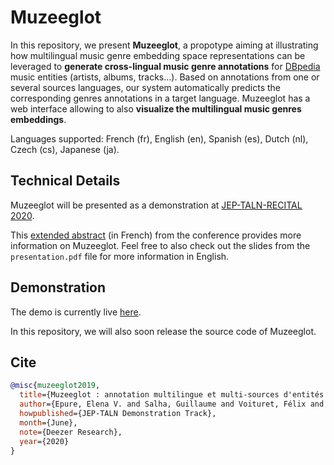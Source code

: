 # Muzeeglot

In this repository, we present **Muzeeglot**, a propotype aiming at illustrating how multilingual music genre embedding space representations can be leveraged to **generate cross-lingual music genre annotations** for [DBpedia](https://wiki.dbpedia.org/) music entities (artists, albums, tracks...). Based on annotations from one or several sources languages, our system automatically predicts the corresponding genres annotations in a target language. Muzeeglot has a web interface allowing to also **visualize the multilingual music genres embeddings**.

Languages supported: French (fr), English (en), Spanish (es), Dutch (nl), Czech (cs), Japanese (ja).

## Technical Details

Muzeeglot will be presented as a demonstration at [JEP-TALN-RECITAL 2020](https://jep-taln2020.loria.fr).

This [extended abstract](https://jep-taln2020.loria.fr/wp-content/uploads/JEP-TALN-RECITAL-2020_paper_156.pdf) (in French) from the conference provides more information on Muzeeglot. Feel free to also check out the slides from the `presentation.pdf` file for more information in English.

## Demonstration

The demo is currently live [here](https://research.deezer.com/muzeeglot).

In this repository, we will also soon release the source code of Muzeeglot.


## Cite

```BibTeX
@misc{muzeeglot2019,
  title={Muzeeglot : annotation multilingue et multi-sources d'entités musicales à partir de représentations de genres musicaux},
  author={Epure, Elena V. and Salha, Guillaume and Voituret, Félix and Baranes, Marion and Hennequin, Romain},
  howpublished={JEP-TALN Demonstration Track},
  month={June},
  note={Deezer Research},
  year={2020}
}
